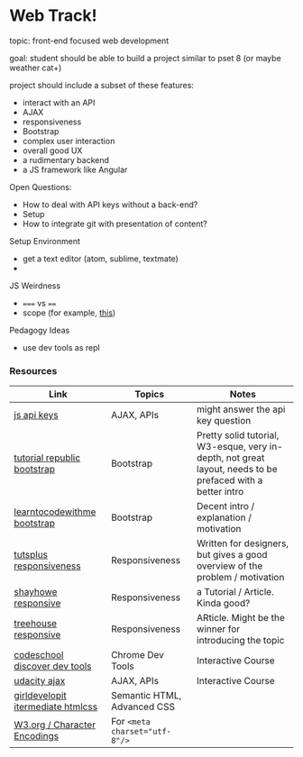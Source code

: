 # Web Track! 


topic: front-end focused web development

goal: student should be able to build a project similar to pset 8 (or maybe weather cat+)

project should include a subset of these features:
* interact with an API
* AJAX
* responsiveness
* Bootstrap
* complex user interaction
* overall good UX 
* a rudimentary backend
* a JS framework like Angular


Open Questions:
* How to deal with API keys without a back-end?
* Setup
* How to integrate git with presentation of content?

Setup Environment
* get a text editor (atom, sublime, textmate)
* 

JS Weirdness
* `===` vs `==`
* scope (for example, [this](https://classroom.udacity.com/courses/ud989/lessons/3417188540/concepts/34803486710923))

Pedagogy Ideas
* use dev tools as repl


### Resources

|Link | Topics | Notes|
|----|--------|------|
[js api keys](http://billpatrianakos.me/blog/2016/02/15/securing-api-keys-in-a-javascript-single-page-app/) | AJAX, APIs | might answer the api key question
[tutorial republic bootstrap](http://www.tutorialrepublic.com/twitter-bootstrap-tutorial/) | Bootstrap | Pretty solid tutorial, W3-esque, very in-depth, not great layout, needs to be prefaced with a better intro
[learntocodewithme bootstrap](http://learntocodewith.me/getting-started/topics/bootstrap/) | Bootstrap | Decent intro / explanation / motivation
[tutsplus responsiveness](http://webdesign.tutsplus.com/articles/designing-for-a-responsive-web--webdesign-3850) | Responsiveness | Written for designers, but gives a good overview of the problem / motivation
[shayhowe responsive](http://learn.shayhowe.com/advanced-html-css/responsive-web-design/) | Responsiveness | a Tutorial / Article. Kinda good? 
[treehouse responsive](http://blog.teamtreehouse.com/modern-field-guide-responsive-web-design) | Responsiveness | ARticle. Might be the winner for introducing the topic
[codeschool discover dev tools](http://discover-devtools.codeschool.com/levels/1?locale=en) | Chrome Dev Tools | Interactive Course | Seems great
[udacity ajax](https://classroom.udacity.com/courses/ud110/lessons/3310298553/concepts/31806585980923) | AJAX, APIs | Interactive Course | Seems legit, has a project
[girldevelopit itermediate htmlcss](http://girldevelopit.github.io/gdi-featured-intermediate-html-css/#/95) | Semantic HTML, Advanced CSS | 
[W3.org / Character Encodings](http://www.w3.org/International/questions/qa-what-is-encoding) | For `<meta charset="utf-8"/>`
